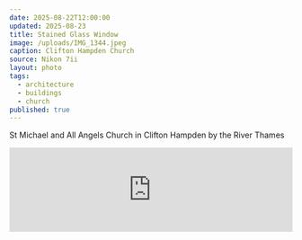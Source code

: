 ```yaml
---
date: 2025-08-22T12:00:00
updated: 2025-08-23
title: Stained Glass Window
image: /uploads/IMG_1344.jpeg
caption: Clifton Hampden Church
source: Nikon 7ii
layout: photo
tags:
  - architecture
  - buildings
  - church
published: true
---
```


St Michael and All Angels Church in Clifton Hampden by the River Thames

<iframe src="https://www.google.com/maps/embed?pb=!1m18!1m12!1m3!1d2475.21553607148!2d-1.2140235428231256!3d51.6558900297963!2m3!1f0!2f0!3f0!3m2!1i1024!2i768!4f13.1!3m3!1m2!1s0x4876bf134b536409%3A0x5e9b90bcbd1e7410!2sSt%20Michael&#39;s%20%26%20All%20Angels%20Church!5e0!3m2!1sen!2suk!4v1755940364937!5m2!1sen!2suk" style="border:0; width:100%;" allowfullscreen="" loading="lazy" referrerpolicy="no-referrer-when-downgrade"></iframe>